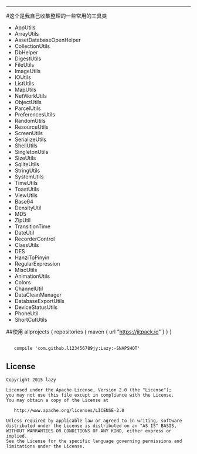 
-------------
#这个是我自己收集整理的一些常用的工具类

- AppUtils
- ArrayUtils
- AssetDatabaseOpenHelper
- CollectionUtils
- DbHelper
- DigestUtils
- FileUtils
- ImageUtils
- IOUtils
- ListUtils
- MapUtils
- NetWorkUtils
- ObjectUtils
- ParcelUtils
- PreferencesUtils
- RandomUtils
- ResourceUtils
- ScreenUtils
- SerializeUtils
- ShellUtils
- SingletonUtils
- SizeUtils
- SqliteUtils
- StringUtils
- SystemUtils
- TimeUtils
- ToastUtils
- ViewUtils
- Base64
- DensityUtil
- MD5
- ZipUtil
- TransitionTime
- DateUtil
- RecorderControl
- ClassUtils
- DES
- HanziToPinyin
- RegularExpression
- MiscUtils
- AnimationUtils
- Colors
- ChannelUtil
- DataCleanManager
- DatabaseExportUtils
- DeviceStatusUtils
- PhoneUtil
- ShortCutUtils



##使用
         allprojects {
                    repositories {
                        maven { url "https://jitpack.io" }
                    }
                }


##
       compile 'com.github.l123456789jy:Lazy:-SNAPSHOT'



## License

    Copyright 2015 lazy

    Licensed under the Apache License, Version 2.0 (the "License");
    you may not use this file except in compliance with the License.
    You may obtain a copy of the License at

       http://www.apache.org/licenses/LICENSE-2.0

    Unless required by applicable law or agreed to in writing, software
    distributed under the License is distributed on an "AS IS" BASIS,
    WITHOUT WARRANTIES OR CONDITIONS OF ANY KIND, either express or implied.
    See the License for the specific language governing permissions and
    limitations under the License.

